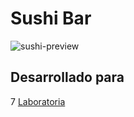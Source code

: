 # Sushi Bar

![sushi-preview](https://78.media.tumblr.com/efa03c73fa9098f82d2ca9adfa65285a/tumblr_p4et2jzZd81x6yz3po1_540.png)

## Desarrollado para 
7
[Laboratoria](http://laboratoria.la)
